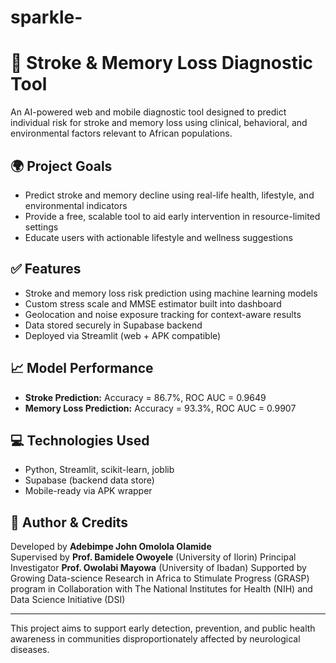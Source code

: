 # sparkle-   
# 🧠 Stroke & Memory Loss Diagnostic Tool

An AI-powered web and mobile diagnostic tool designed to predict individual risk for stroke and memory loss using clinical, behavioral, and environmental factors relevant to African populations.

## 🌍 Project Goals

- Predict stroke and memory decline using real-life health, lifestyle, and environmental indicators
- Provide a free, scalable tool to aid early intervention in resource-limited settings
- Educate users with actionable lifestyle and wellness suggestions

## ✅ Features

- Stroke and memory loss risk prediction using machine learning models
- Custom stress scale and MMSE estimator built into dashboard
- Geolocation and noise exposure tracking for context-aware results
- Data stored securely in Supabase backend
- Deployed via Streamlit (web + APK compatible)

## 📈 Model Performance

- **Stroke Prediction:** Accuracy = 86.7%, ROC AUC = 0.9649
- **Memory Loss Prediction:** Accuracy = 93.3%, ROC AUC = 0.9907

## 💻 Technologies Used

- Python, Streamlit, scikit-learn, joblib
- Supabase (backend data store)
- Mobile-ready via APK wrapper

## 🔐 Author & Credits

Developed by **Adebimpe John Omolola Olamide**  
Supervised by **Prof. Bamidele Owoyele** (University of Ilorin)
Principal Investigator **Prof. Owolabi Mayowa** (University of Ibadan) 
Supported by Growing Data-science Research in Africa to Stimulate Progress (GRASP) program
in Collaboration with
The National Institutes for Health (NIH) and Data Science Initiative (DSI)

---

This project aims to support early detection, prevention, and public health awareness in communities disproportionately affected by neurological diseases.
